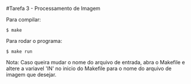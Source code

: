 #Tarefa 3 - Processamento de Imagem

Para compilar:

	$ make


Para rodar o programa:
	
	$ make run


Nota: Caso queira mudar o nome do arquivo de entrada, abra o Makefile e altere a variavel 'IN' no inicio do Makefile para o nome do arquivo de imagem que desejar.